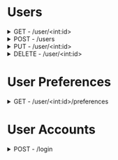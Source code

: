# Users

<details>
<summary>GET - /user/&ltint:id&gt</summary>

>### Example usage:

```javascript
axios.get("/user/1")
  .then(data => {
    // do stuff with data
  })
  .catch(err => {
    // err.message populated
  })
```

>Success (200) : Response

\* Will be missing if user inspects another without being matched

```json
{
    "id" : "1",
  * "fname" : "firstname",
  * "lname" : "lastname",
  * "email" : "email@domain.tld",
    "username" : "myusername",
    "bio" : "Biography in Markdown Syntax",
    "gender" : "male",
    "age" : 21,
  * "longitude" : 40.714,
  * "latitude" : -74.006,
    "heat" : 100,
  * "online" : false,
  * "date_joined" : 1575194400,
  * "date_lastseen" : 1575194400
}
```

>Faliure (404) : Response

```json
{
  "message" : "User Not Found"
}
```


</details>


<details>
<summary>POST - /users</summary>

>### Example usage:

```javascript
axios.post("/users", {username : "username", gender: "female"})
  .then(data => {
    // data is the newly created user account
  })
  .catch(err => {
    // err.message populated
  })
```

>Success (201) : Response

```json
{
    "id" : "1",
    "fname" : "firstname",
    "lname" : "lastname",
    "email" : "email@domain.tld",
    "username" : "username",
    "bio" : "Biography in Markdown Syntax",
    "gender" : "female",
    "age" : 21,
    "longitude" : 40.714,
    "latitude" : -74.006,
    "heat" : 100,
    "online" : false,
    "date_joined" : 1575194400,
    "date_lastseen" : 1575194400
}
```

>Faliure (400) : Response

```json
{
  "message" : "fname cannot be blank"
}
```


</details>


<details>
<summary>PUT - /user/&ltint:id&gt</summary>

>### Example usage:

```javascript
axios.put("/users/1", {username : "newusername", gender: "other"})
  .then(data => {
    // data is the newly created user account
  })
  .catch(err => {
    // err.message populated
  })
```

>Success (201) : Response

```json
{
    "id" : "1",
    "fname" : "firstname",
    "lname" : "lastname",
    "email" : "email@domain.tld",
    "username" : "newusername",
    "bio" : "Biography in Markdown Syntax",
    "gender" : "other",
    "age" : 21,
    "longitude" : 40.714,
    "latitude" : -74.006,
    "heat" : 100,
    "online" : false,
    "date_joined" : 1575194400,
    "date_lastseen" : 1575194400
}
```

>Faliure (400) : Response

```json
{
  "message" : "Validation error raised"
}
```

>Faliure (404) : Response

```json
{
  "message" : "User not found"
}
```


</details>



<details>
<summary>DELETE - /user/&ltint:id&gt</summary>

### Example usage:

```javascript
axios.delete("/user/1")
  .then(data => {
    // empty data
  })
  .catch(err => {
    // err.message populated
  })
```

>Success (204) No Content : Response

```json

```

>Faliure (400) : Response

```json
{
  "message" : "Could not delete user"
}
```

>Faliure (404) : Response

```json
{
  "message" : "User not found"
}
```

</details>


# User Preferences

<details>
<summary>GET - /user/&ltint:id&gt/preferences</summary>

### Example usage:

```javascript
axios.post("/users")
  .then(data => {
    // data is the newly created user account
  })
  .catch(err => {
    // err.message populated
  })
```


</details>

# User Accounts

<details>
<summary>POST - /login</summary>

### Example usage:

#### Request Parameters

```json
{
  "username" : "username or email",
  "password" : "user password"
}
```


```javascript
axios.post("/users")
  .then(data => {
    // data is the newly created user account
  })
  .catch(err => {
    // err.message populated
  })
```

>Success (200) 

```json
{
  "access_token" : "jwt access token here"
}
```

>Faliure (401) : Response

```json
{
  "message" : "Failed to authenticate"
}
```

>Faliure (404) : Response

```json
{
  "message" : "User not found"
}
```

</details>